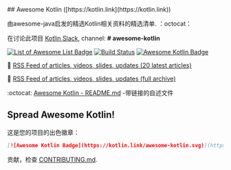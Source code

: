 <div class="github-widget" data-repo="KotlinBy/awesome-kotlin"></div>
<script async src="https://pagead2.googlesyndication.com/pagead/js/adsbygoogle.js"></script><ins class="adsbygoogle" style="display:block" data-ad-client="ca-pub-6890694312814945" data-ad-slot="5473692530" data-ad-format="auto"  data-full-width-responsive="true"></ins><script>(adsbygoogle = window.adsbygoogle || []).push({});</script>
## Awesome Kotlin ([https://kotlin.link](https://kotlin.link))

由awesome-java启发的精选Kotlin相关资料的精选清单.  ：octocat：

在讨论此项目 [Kotlin Slack](http://slack.kotlinlang.org/), channel: **# awesome-kotlin**

[![List of Awesome List Badge](https://cdn.rawgit.com/sindresorhus/awesome/d7305f38d29fed78fa85652e3a63e154dd8e8829/media/badge.svg)](https://github.com/sindresorhus/awesome) [![Build Status](https://travis-ci.com/KotlinBy/awesome-kotlin.svg?branch=main)](https://travis-ci.com/KotlinBy/awesome-kotlin) [![Awesome Kotlin Badge](https://kotlin.link/awesome-kotlin.svg)](https://github.com/KotlinBy/awesome-kotlin)

:newspaper: [RSS Feed of articles, videos, slides, updates (20 latest articles)](http://kotlin.link/rss.xml)

:newspaper: [RSS Feed of articles, videos, slides, updates (full archive)](http://kotlin.link/rss-full.xml)

:octocat: [Awesome Kotlin - README.md](https://github.com/KotlinBy/awesome-kotlin/blob/readme/README.md) -带链接的自述文件

## Spread Awesome Kotlin!

这是您的项目的出色徽章：

```markdown
[![Awesome Kotlin Badge](https://kotlin.link/awesome-kotlin.svg)](https://github.com/KotlinBy/awesome-kotlin)
```

贡献，检查 [CONTRIBUTING.md](https://github.com/KotlinBy/awesome-kotlin/blob/main/.github/contributing.md).
